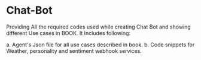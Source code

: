 # Chat-Bot

Providing All the required codes used while creating Chat Bot and showing different Use cases in BOOK. It Includes following:

a. Agent's Json file for all use cases described in book.
b. Code snippets for Weather, personality and sentiment webhook services.

